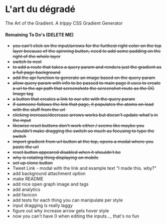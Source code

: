 # L'art du dégradé

The Art of the Gradient. A _trippy_ CSS Gradient Generator

#### Remaining To Do's (DELETE ME)

- ~~you can't click on the input/arrows for the furthest right color on the top layer because of the spinning button, need to add some padding on the right of the whole layer~~
- ~~switch to next~~
- ~~to add a route that takes a query param and renders just the gradient as a full page background~~
- ~~add the api function to generate an image based on the query param~~
- ~~allow query param with info to be passed to main page it uses to create a url to the api path that screenshots the screenshot route as the OG Image tag~~
- ~~a button that creates a link to our site with the query param~~
- ~~if someone follows the link that page, it populates the atoms on load with the stuff from the url~~
- ~~clicking increase/decrease arrows works but doesn't update what's in the input~~
- ~~likewise reset buttons don't work either / seems like maybe you shouldn't make dragging the switch so much as focusing to type the switch~~
- ~~import gradient from url button at the top, opens a modal where you paste the url~~
- ~~reset button appeared disabled when it shouldn't be~~
- ~~why is rotating thing displaying on mobile~~
- ~~set up clone button~~
- Tweet Link - modal with the link and example text "I made this. wby?"
- add background attachment option
- make README
- add nice open graph image and tags
- add analytics
- add favicon
- add tests for each thing you can manipulate per style
- input dragging is really laggy
- figure out why increase arrow gets hover style
- now you can't have 0 when editing the inputs..., that's no fun
